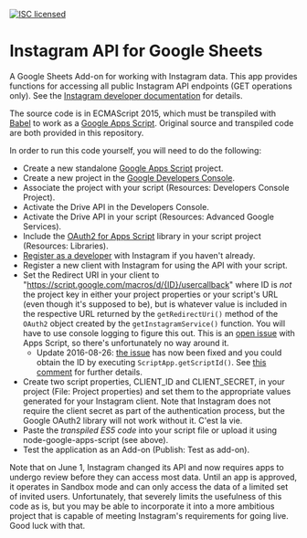 [![ISC licensed](https://img.shields.io/badge/license-ISC-blue.svg)](./LICENSE.txt)
# Instagram API for Google Sheets

A Google Sheets Add-on for working with Instagram data. This app provides functions for accessing all public Instagram API endpoints (GET operations only). See the [Instagram developer documentation](https://www.instagram.com/developer/) for details.

The source code is in ECMAScript 2015, which must be transpiled with [Babel](https://babeljs.io) to work as a [Google Apps Script](https://developers.google.com/apps-script/). Original source and transpiled code are both provided in this repository. 

In order to run this code yourself, you will need to do the following:

- Create a new standalone [Google Apps Script](https://www.google.com/script/start/) project.
- Create a new project in the [Google Developers Console](https://console.developers.google.com).
- Associate the project with your script (Resources: Developers Console Project).
- Activate the Drive API in the Developers Console.
- Activate the Drive API in your script (Resources: Advanced Google Services).
- Include the [OAuth2 for Apps Script](https://github.com/googlesamples/apps-script-oauth2) library in your script project (Resources: Libraries).
- [Register as a developer](https://www.instagram.com/developer/) with Instagram if you haven't already.
- Register a new client with Instagram for using the API with your script.
- Set the Redirect URI in your client to "https://script.google.com/macros/d/{ID}/usercallback" where ID is _not_ the project key in either your project properties or your script's URL (even though it's supposed to be), but is whatever value is included in the respective URL returned by the `getRedirectUri()` method of the `OAuth2` object created by the `getInstagramService()` function. You will have to use console logging to figure this out. This is an [open issue](https://code.google.com/p/google-apps-script-issues/issues/detail?id=6098) with Apps Script, so there's unfortunately no way around it.
  - Update 2016-08-26: [the issue](https://code.google.com/p/google-apps-script-issues/issues/detail?id=6098) has now been fixed and you could obtain the ID by executing `ScriptApp.getScriptId()`. See [this comment](https://code.google.com/p/google-apps-script-issues/issues/detail?id=6098#c2) for further details.
- Create two script properties, CLIENT_ID and CLIENT_SECRET, in your project (File: Project properties) and set them to the appropriate values generated for your Instagram client. Note that Instagram does not require the client secret as part of the authentication process, but the Google OAuth2 library will not work without it. C'est la vie.
- Paste the _transpiled ES5 code_ into your script file or upload it using node-google-apps-script (see above).
- Test the application as an Add-on (Publish: Test as add-on).

Note that on June 1, Instagram changed its API and now requires apps to undergo review before they can access most data. Until an app is approved, it operates in Sandbox mode and can only access the data of a limited set of invited users. Unfortunately, that severely limits the usefulness of this code as is, but you may be able to incorporate it into a more ambitious project that is capable of meeting Instagram's requirements for going live. Good luck with that.
